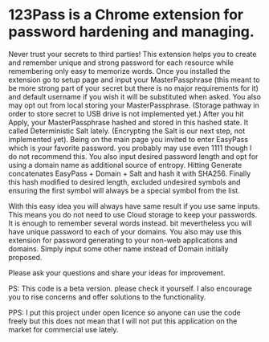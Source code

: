 # 123Pass is a Chrome extension for password hardening and managing.

Never trust your secrets to third parties!
This extension helps you to create and remember unique and strong password for each resource while remembering only easy to memorize words.
Once you installed the extension go to setup page and input your MasterPassphrase (this meant to be more strong part of your secret but there is no major requirements for it)
and default username if you wish it will be substituted when asked. You also may opt out from local storing your MasterPassphrase. (Storage pathway in order to store secret to USB drive is not implemented yet.) 
After you hit Apply, your MasterPassphrase hashed and stored in this hashed state. It called Deterministic Salt lately. (Encrypting the Salt is our next step, not implemented yet). 
Being on the main page you invited to enter EasyPass which is your favorite password. you probably may use even 1111 though I do not recommend this.
You also input desired password length and opt for using a domain name as additional source of entropy.
Hitting Generate concatenates EasyPass + Domain + Salt and hash it with SHA256. Finally this hash modified to desired length, excluded undesired symbols and ensuring the 
first symbol will always be a special symbol from the list.

With this easy idea you will always have same result if you use same inputs. This means you do not need to use Cloud storage to keep your passwords. It is enough to 
remember several words instead. bit mevertheless you will have unique password to each of your domains. You also may use this extension for password generating to your 
non-web applications and domains. Simply input some other name instead of Domain initially proposed.

Please ask your questions and share your ideas for improvement.

PS: This code is a beta version. please check it yourself. I also encourage you to rise concerns and offer solutions to the functionality.

PPS: I put this project under open licence so anyone can use the code freely but this does not mean that I will not put this application on the market for commercial use lately. 
